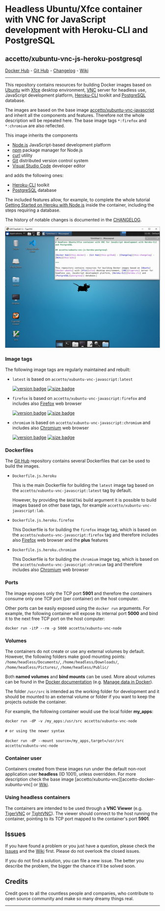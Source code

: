 # Headless Ubuntu/Xfce container with VNC for JavaScript development with Heroku-CLI and PostgreSQL

## accetto/xubuntu-vnc-js-heroku-postgresql

[Docker Hub][this-docker] - [Git Hub][this-github] - [Changelog][this-changelog] - [Wiki][this-wiki]

***

This repository contains resources for building Docker images based on [Ubuntu][docker-ubuntu] with [Xfce][xfce] desktop environment, [VNC][tigervnc] server for headless use, JavaScript development platform, [Heroku-CLI][heroku-cli] toolkit and [PostgreSQL][postgresql] database.

The images are based on the base image [accetto/xubuntu-vnc-javascript][accetto-docker-xubuntu-vnc-javascript] and inherit all the components and features. Therefore not the whole description will be repeated here. The base image tags `*:firefox` and `*:chromium` are also reflected.

This image inherits the components

- [Node.js][nodejs] JavaScript-based development platform
- [npm][npm] package manager for Node.js
- [curl][curl] utility
- [Git][git] distributed version control system
- [Visual Studio Code][vscode] developer editor

and adds the following ones:

- [Heroku-CLI][heroku-cli] toolkit
- [PostgreSQL][postgresql] database

The included features allow, for example, to complete the whole tutorial [Getting Started on Heroku with Node.js][heroku-getting-started-tutorial] inside the container, including the steps requiring a database.

The history of notable changes is documented in the [CHANGELOG][this-changelog].

![container-screenshot][this-screenshot-container]

### Image tags

The following image tags are regularly maintained and rebuilt:

- `latest` is based on `accetto/xubuntu-vnc-javascript:latest`  

    [![version badge](https://images.microbadger.com/badges/version/accetto/xubuntu-vnc-js-heroku-postgresql:latest.svg)](https://microbadger.com/images/accetto/xubuntu-vnc-js-heroku-postgresql:latest "Get your own version badge on microbadger.com") [![size badge](https://images.microbadger.com/badges/image/accetto/xubuntu-vnc-js-heroku-postgresql:latest.svg)](https://microbadger.com/images/accetto/xubuntu-vnc-js-heroku-postgresql:latest "Get your own image badge on microbadger.com")

- `firefox` is based on `accetto/xubuntu-vnc-javascript:firefox` and includes also [Firefox][firefox] web browser  

    [![version badge](https://images.microbadger.com/badges/version/accetto/xubuntu-vnc-js-heroku-postgresql:firefox.svg)](https://microbadger.com/images/accetto/xubuntu-vnc-js-heroku-postgresql:firefox "Get your own version badge on microbadger.com") [![size badge](https://images.microbadger.com/badges/image/accetto/xubuntu-vnc-js-heroku-postgresql:firefox.svg)](https://microbadger.com/images/accetto/xubuntu-vnc-js-heroku-postgresql:firefox "Get your own image badge on microbadger.com")

- `chromium` is based on `accetto/xubuntu-vnc-javascript:chromium` and includes also [Chromium][chromium] web browser  

    [![version badge](https://images.microbadger.com/badges/version/accetto/xubuntu-vnc-js-heroku-postgresql:chromium.svg)](https://microbadger.com/images/accetto/xubuntu-vnc-js-heroku-postgresql:chromium "Get your own version badge on microbadger.com") [![size badge](https://images.microbadger.com/badges/image/accetto/xubuntu-vnc-js-heroku-postgresql:chromium.svg)](https://microbadger.com/images/accetto/xubuntu-vnc-js-heroku-postgresql:chromium "Get your own image badge on microbadger.com")

### Dockerfiles

The [Git Hub][this-github-xubuntu-vnc-heroku] repository contains several Dockerfiles that can be used to build the images.

- `Dockerfile.js.heroku`  
  
  This is the main Dockerfile for building the `latest` image tag based on the `accetto/xubuntu-vnc-javascript:latest` tag by default.

  However, by providing the `BASETAG` build argument it is possible to build images based on other base tags, for example `accetto/xubuntu-vnc-javascript:lab`.

- `Dockerfile.js.heroku.firefox`  
  
  This Dockerfile is for building the `firefox` image tag, which is based on the `accetto/xubuntu-vnc-javascript:firefox` tag and therefore includes also [Firefox][firefox] web browser and the **plus** features

- `Dockerfile.js.heroku.chromium`  
  
  This Dockerfile is for building the `chromium` image tag, which is based on the `accetto/xubuntu-vnc-javascript:chromium` tag and therefore includes also [Chromium][chromium] web browser

### Ports

The image exposes only the TCP port **5901** and therefore the containers consume only one TCP port (per container) on the host computer.

Other ports can be easily exposed using the `docker run` arguments. For example, the following container will expose its internal port **5000** and bind it to the next free TCP port on the host computer:

```shell
docker run -itP --rm -p 5000 accetto/xubuntu-vnc-node
```

### Volumes

The containers do not create or use any external volumes by default. However, the following folders make good mounting points: `/home/headless/Documents/`, `/home/headless/Downloads/`, `/home/headless/Pictures/`, `/home/headless/Public/`

Both **named volumes** and **bind mounts** can be used. More about volumes can be found in the [Docker documentation][docker-doc] (e.g. [Manage data in Docker][docker-doc-managing-data]).

The folder `/usr/src` is intended as the working folder for development and it should be mounted to an external volume or folder if you want to keep the projects outside the container.

For example, the following container would use the local folder **my_apps**:

```shell
docker run -dP -v /my_apps:/usr/src accetto/xubuntu-vnc-node

# or using the newer syntax

docker run -dP --mount source=/my_apps,target=/usr/src accetto/xubuntu-vnc-node
```

### Container user

Containers created from these images run under the default non-root application user **headless** (ID 1001), unless overridden. For more description check the base image [accetto/xubuntu-vnc][accetto-docker-xubuntu-vnc] or [Wiki][this-wiki].

### Using headless containers

The containers are intended to be used through a **VNC Viewer** (e.g. [TigerVNC][tigervnc] or [TightVNC][tightvnc]). The viewer should connect to the host running the container, pointing to its TCP port mapped to the container's port **5901**.

## Issues

If you have found a problem or you just have a question, please check the [Issues][this-issues] and the [Wiki][this-wiki] first. Please do not overlook the closed issues.

If you do not find a solution, you can file a new issue. The better you describe the problem, the bigger the chance it'll be solved soon.

## Credits

Credit goes to all the countless people and companies, who contribute to open source community and make so many dreamy things real.

***

[this-docker]: https://hub.docker.com/r/accetto/xubuntu-vnc-js-heroku-postgresql
[this-github-xubuntu-vnc-heroku]: https://github.com/accetto/xubuntu-vnc/tree/master/docker/xubuntu-vnc-heroku

[this-github]: https://github.com/accetto/xubuntu-vnc/
[this-changelog]: https://github.com/accetto/xubuntu-vnc/blob/master/CHANGELOG.md
[this-wiki]: https://github.com/accetto/xubuntu-vnc/wiki

[this-issues]: https://github.com/accetto/xubuntu-vnc/issues

[this-screenshot-container]: https://raw.githubusercontent.com/accetto/xubuntu-vnc/master/docker/xubuntu-vnc-heroku/xubuntu-vnc-heroku.jpg

[accetto-docker-xubuntu-vnc-javascript]: https://hub.docker.com/r/accetto/xubuntu-vnc-javascript

[docker-doc]: https://docs.docker.com/
[docker-doc-managing-data]: https://docs.docker.com/storage/

[docker-ubuntu]: https://hub.docker.com/_/ubuntu/
[tigervnc]: http://tigervnc.org
[tightvnc]: http://www.tightvnc.com
[xfce]: http://www.xfce.org

[chromium]: https://www.chromium.org/Home
[curl]: http://manpages.ubuntu.com/manpages/bionic/man1/curl.1.html
[firefox]: https://www.mozilla.org
[git]: https://git-scm.com/
[heroku-cli]: https://devcenter.heroku.com/articles/heroku-cli
[heroku-getting-started-tutorial]: https://devcenter.heroku.com/articles/getting-started-with-nodejs
[nodejs]: https://nodejs.org/en/
[npm]: https://www.npmjs.com/
[postgresql]: https://www.postgresql.org/
[vscode]: https://code.visualstudio.com/
